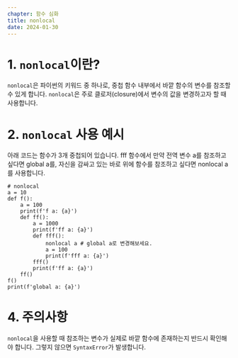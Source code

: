 ```yaml
---
chapter: 함수 심화
title: nonlocal
date: 2024-01-30
---
```


# 1. `nonlocal`이란?

`nonlocal`은 파이썬의 키워드 중 하나로, 중첩 함수 내부에서 바깥 함수의 변수를 참조할 수 있게 합니다. `nonlocal`은 주로 클로저(closure)에서 변수의 값을 변경하고자 할 때 사용합니다.

# 2. `nonlocal` 사용 예시

아래 코드는 함수가 3개 중첩되어 있습니다. fff 함수에서 만약 전역 변수 a를 참조하고 싶다면 global a를, 자신을 감싸고 있는 바로 위에 함수를 참조하고 싶다면 nonlocal a를 사용합니다.

```python-exec
# nonlocal
a = 10
def f():
    a = 100
    print(f'f a: {a}')
    def ff():
        a = 1000
        print(f'ff a: {a}')
        def fff():
            nonlocal a # global a로 변경해보세요.
            a = 100
            print(f'fff a: {a}')
        fff()
        print(f'ff a: {a}')
    ff()
f()
print(f'global a: {a}')
```

# 4. 주의사항

`nonlocal`을 사용할 때 참조하는 변수가 실제로 바깥 함수에 존재하는지 반드시 확인해야 합니다. 그렇지 않으면 `SyntaxError`가 발생합니다.
